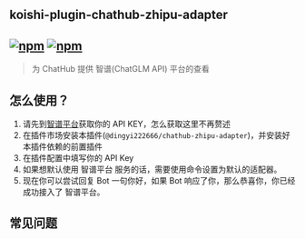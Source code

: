 ## koishi-plugin-chathub-zhipu-adapter

## [![npm](https://img.shields.io/npm/v/koishi-plugin-chatluna-zhipu-adapter)](https://www.npmjs.com/package/koishi-plugin-chatluna-zhipu) [![npm](https://img.shields.io/npm/dm/koishi-plugin-chatluna-zhipu-adapter)](https://www.npmjs.com/package/koishi-plugin-chatluna-zhipu-adapter)

> 为 ChatHub 提供 智谱(ChatGLM API) 平台的查看

## 怎么使用？

1. 请先到[智谱平台](https://open.bigmodel.cn/usercenter/apikeys)获取你的 API KEY，怎么获取这里不再赘述
2. 在插件市场安装本插件(`@dingyi222666/chathub-zhipu-adapter`)，并安装好本插件依赖的前置插件
3. 在插件配置中填写你的 API Key
4. 如果想默认使用 智谱平台 服务的话，需要使用命令设置为默认的适配器。
5. 现在你可以尝试回复 Bot 一句你好，如果 Bot 响应了你，那么恭喜你，你已经成功接入了 智谱平台。

## 常见问题
